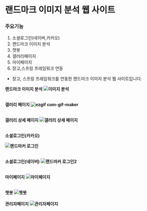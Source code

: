 # 랜드마크 이미지 분석 웹 사이트

### 주요기능
1. 소셜로그인(네이버,카카오)
2. 랜드마크 이미지 분석
3. 챗봇
4. 갤러리페이지
5. 마이페이지
6. 장고,스프링 프레임워크 연동
- 장고, 스프링 프레임워크를 연동한 랜드마크 이미지 분석 웹 사이트입니다.<br>

<strong>랜드마크 이미지 분석
![이미지 분석](https://user-images.githubusercontent.com/95617999/169807776-f7bc2d66-0964-42e6-81a3-33db303be9ea.gif)<br><br>

 <strong>갤러리 페이지
   ![ezgif com-gif-maker](https://user-images.githubusercontent.com/95617999/169808860-073dd9d7-c43a-49bf-a3ed-65d975e1caaa.gif)<br><br>

  
<strong>갤러리 상세 페이지
 ![갤러리 상세 페이지](https://user-images.githubusercontent.com/95617999/169808025-596092e9-b76c-4144-b025-0e98d184ff29.gif)<br><br>
 
<strong>소셜로그인(카카오)

![랜드마커 로그인](https://user-images.githubusercontent.com/95617999/168963682-6133d7fd-e2bb-4dcc-b02f-627c4b2919cd.gif)<br><br>

<strong>소셜로그인(네이버)
![랜드마커 로그인2](https://user-images.githubusercontent.com/95617999/168963687-ba89f9b5-cc85-46b8-99f1-e7d01667dcb0.gif)<br><br>

<strong>마이페이지
![마이페이지](https://user-images.githubusercontent.com/95617999/168964090-fc499cb6-7e80-49e7-859b-1fa14d055a80.gif)<br><br>

<strong>챗봇
  ![챗봇](https://user-images.githubusercontent.com/95617999/169807847-9f59c907-99cd-4ff6-813f-4615248102cb.gif)<br><br>
<strong>관리자페이지
  ![관리자페이지](https://user-images.githubusercontent.com/95617999/169807893-232f4801-ac89-4182-bd51-afe7eba7b576.gif)<br><br>
